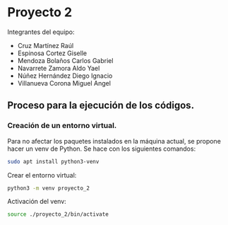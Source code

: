 # Proyecto 2

Integrantes del equipo:  
* Cruz Martínez Raúl  
* Espinosa Cortez Giselle  
* Mendoza Bolaños Carlos Gabriel  
* Navarrete Zamora Aldo Yael  
* Núñez Hernández Diego Ignacio  
* Villanueva Corona Miguel Angel  

## Proceso para la ejecución de los códigos.
### Creación de un entorno virtual.
Para no afectar los paquetes instalados en la máquina actual, se propone hacer un venv de Python. Se hace con los siguientes comandos:
```bash  
sudo apt install python3-venv
```
Crear el entorno virtual:
```bash  
python3 -m venv proyecto_2
```
Activación del venv:
```bash  
source ./proyecto_2/bin/activate
```



